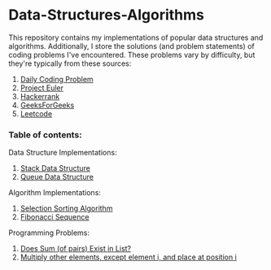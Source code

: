 # Data-Structures-Algorithms
This repository contains my implementations of popular data structures and algorithms. Additionally, I store the solutions (and problem statements) of coding problems I've encountered. These problems vary by difficulty, but they're typically from these sources: 
1. [Daily Coding Problem](https://www.dailycodingproblem.com/)
2. [Project Euler](https://projecteuler.net/)
3. [Hackerrank](https://www.hackerrank.com/)
4. [GeeksForGeeks](https://www.geeksforgeeks.org/)
5. [Leetcode](https://leetcode.com/)

### Table of contents: 

Data Structure Implementations: 
1. [Stack Data Structure](https://github.com/dev-segal/Data-Structures-Algorithms/blob/master/Stack/stack.py)
2. [Queue Data Structure](https://github.com/dev-segal/Data-Structures-Algorithms/blob/master/Queue/Queue.java)


Algorithm Implementations: 
1. [Selection Sorting Algorithm](https://github.com/dev-segal/Data-Structures-Algorithms/blob/master/Sorting/selection-sort/SelectionSort.java)
2. [Fibonacci Sequence](https://github.com/dev-segal/Data-Structures-Algorithms/blob/master/FibonacciSequence/CalculateFibSequence.java)


Programming Problems: 
1. [Does Sum (of pairs) Exist in List?](https://github.com/dev-segal/Data-Structures-Algorithms/blob/master/Daily/easy/ProblemOne.java)
2. [Multiply other elements, except element i, and place at position i](https://github.com/dev-segal/Data-Structures-Algorithms/blob/master/Daily/hard/ProblemTwo.java)
